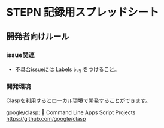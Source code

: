 # STEPN 記録用スプレッドシート

## 開発者向けルール

### issue関連
- 不具合issueには Labels `bug` をつけること。

### 開発環境

Claspを利用するとローカル環境で開発することができます。

google/clasp: 🔗 Command Line Apps Script Projects 
https://github.com/google/clasp